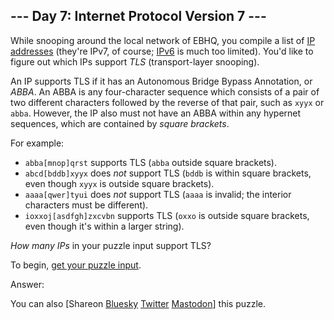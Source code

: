 \--- Day 7: Internet Protocol Version 7 ---
----------

While snooping around the local network of EBHQ, you compile a list of [IP addresses](https://en.wikipedia.org/wiki/IP_address) (they're IPv7, of course; [IPv6](https://en.wikipedia.org/wiki/IPv6) is much too limited). You'd like to figure out which IPs support *TLS* (transport-layer snooping).

An IP supports TLS if it has an Autonomous Bridge Bypass Annotation, or *ABBA*. An ABBA is any four-character sequence which consists of a pair of two different characters followed by the reverse of that pair, such as `xyyx` or `abba`. However, the IP also must not have an ABBA within any hypernet sequences, which are contained by *square brackets*.

For example:

* `abba[mnop]qrst` supports TLS (`abba` outside square brackets).
* `abcd[bddb]xyyx` does *not* support TLS (`bddb` is within square brackets, even though `xyyx` is outside square brackets).
* `aaaa[qwer]tyui` does *not* support TLS (`aaaa` is invalid; the interior characters must be different).
* `ioxxoj[asdfgh]zxcvbn` supports TLS (`oxxo` is outside square brackets, even though it's within a larger string).

*How many IPs* in your puzzle input support TLS?

To begin, [get your puzzle input](7/input).

Answer:

You can also [Shareon [Bluesky](https://bsky.app/intent/compose?text=%22Internet+Protocol+Version+7%22+%2D+Day+7+%2D+Advent+of+Code+2016+%23AdventOfCode+https%3A%2F%2Fadventofcode%2Ecom%2F2016%2Fday%2F7) [Twitter](https://twitter.com/intent/tweet?text=%22Internet+Protocol+Version+7%22+%2D+Day+7+%2D+Advent+of+Code+2016&url=https%3A%2F%2Fadventofcode%2Ecom%2F2016%2Fday%2F7&related=ericwastl&hashtags=AdventOfCode) [Mastodon](javascript:void(0);)] this puzzle.
